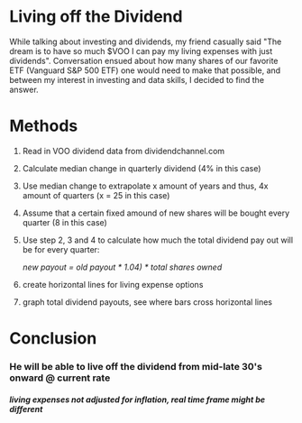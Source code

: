 # Living off the Dividend 

While talking about investing and dividends, my friend casually said "The dream is to have so much $VOO I can pay my living expenses with just dividends". Conversation ensued about how many shares of our favorite ETF (Vanguard S&P 500 ETF) one would need to make that possible, and between my interest in investing and data skills, I decided to find the answer.

# Methods

1. Read in VOO dividend data from dividendchannel.com
2. Calculate median change in quarterly dividend (4% in this case)
3. Use median change to extrapolate x amount of years and thus, 4x amount of quarters (x = 25 in this case)
4. Assume that a certain fixed amound of new shares will be bought every quarter (8 in this case)
5. Use step 2, 3 and 4 to calculate how much the total dividend pay out will be for every quarter:

	*new payout = old payout * 1.04) * total shares owned*
6. create horizontal lines for living expense options
7. graph total dividend payouts, see where bars cross horizontal lines

# Conclusion

### He will be able to live off the dividend from mid-late 30's onward @ current rate
##### living expenses not adjusted for inflation, real time frame might be different

